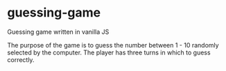 # guessing-game
Guessing game written in vanilla JS

The purpose of the game is to guess the number between 1 - 10 randomly selected by the computer. 
The player has three turns in which to guess correctly.
